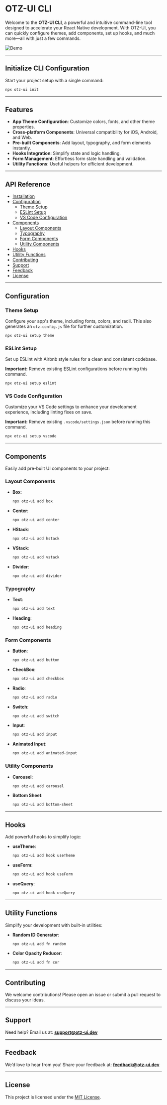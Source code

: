 # OTZ-UI CLI

Welcome to the **OTZ-UI CLI**, a powerful and intuitive command-line tool designed to accelerate your React Native development. With OTZ-UI, you can quickly configure themes, add components, set up hooks, and much more—all with just a few commands.

![Demo](./screenshots/demo.jpg)

---

## Initialize CLI Configuration

Start your project setup with a single command:

```sh
npx otz-ui init
```

---

## Features

- **App Theme Configuration**: Customize colors, fonts, and other theme properties.
- **Cross-platform Components**: Universal compatibility for iOS, Android, and Web.
- **Pre-built Components**: Add layout, typography, and form elements instantly.
- **Hooks Integration**: Simplify state and logic handling.
- **Form Management**: Effortless form state handling and validation.
- **Utility Functions**: Useful helpers for efficient development.

---

## API Reference

- [Installation](#initialize-cli-configuration)
- [Configuration](#configuration)
  - [Theme Setup](#theme-setup)
  - [ESLint Setup](#eslint-setup)
  - [VS Code Configuration](#vs-code-configuration)
- [Components](#components)
  - [Layout Components](#layout-components)
  - [Typography](#typography)
  - [Form Components](#form-components)
  - [Utility Components](#utility-components)
- [Hooks](#hooks)
- [Utility Functions](#utility-functions)
- [Contributing](#contributing)
- [Support](#support)
- [Feedback](#feedback)
- [License](#license)

---

## Configuration

### Theme Setup

Configure your app's theme, including fonts, colors, and radii. This also generates an `otz.config.js` file for further customization.

```sh
npx otz-ui setup theme
```

### ESLint Setup

Set up ESLint with Airbnb style rules for a clean and consistent codebase.

**Important:** Remove existing ESLint configurations before running this command.

```sh
npx otz-ui setup eslint
```

### VS Code Configuration

Customize your VS Code settings to enhance your development experience, including linting fixes on save.

**Important:** Remove existing `.vscode/settings.json` before running this command.

```sh
npx otz-ui setup vscode
```

---

## Components

Easily add pre-built UI components to your project:

### Layout Components

- **Box**:
  ```sh
  npx otz-ui add box
  ```
- **Center**:
  ```sh
  npx otz-ui add center
  ```
- **HStack**:
  ```sh
  npx otz-ui add hstack
  ```
- **VStack**:
  ```sh
  npx otz-ui add vstack
  ```
- **Divider**:
  ```sh
  npx otz-ui add divider
  ```

### Typography

- **Text**:
  ```sh
  npx otz-ui add text
  ```
- **Heading**:
  ```sh
  npx otz-ui add heading
  ```

### Form Components

- **Button**:
  ```sh
  npx otz-ui add button
  ```
- **CheckBox**:
  ```sh
  npx otz-ui add checkbox
  ```
- **Radio**:
  ```sh
  npx otz-ui add radio
  ```
- **Switch**:
  ```sh
  npx otz-ui add switch
  ```
- **Input**:
  ```sh
  npx otz-ui add input
  ```
- **Animated Input**:
  ```sh
  npx otz-ui add animated-input
  ```

### Utility Components

- **Carousel**:
  ```sh
  npx otz-ui add carousel
  ```
- **Bottom Sheet**:
  ```sh
  npx otz-ui add bottom-sheet
  ```

---

## Hooks

Add powerful hooks to simplify logic:

- **useTheme**:
  ```sh
  npx otz-ui add hook useTheme
  ```
- **useForm**:
  ```sh
  npx otz-ui add hook useForm
  ```
- **useQuery**:
  ```sh
  npx otz-ui add hook useQuery
  ```

---

## Utility Functions

Simplify your development with built-in utilities:

- **Random ID Generator**:
  ```sh
  npx otz-ui add fn random
  ```
- **Color Opacity Reducer**:
  ```sh
  npx otz-ui add fn cor
  ```

---

## Contributing

We welcome contributions! Please open an issue or submit a pull request to discuss your ideas.

---

## Support

Need help? Email us at: **support@otz-ui.dev**

---

## Feedback

We’d love to hear from you! Share your feedback at: **feedback@otz-ui.dev**

---

## License

This project is licensed under the [MIT License](https://choosealicense.com/licenses/mit/).

